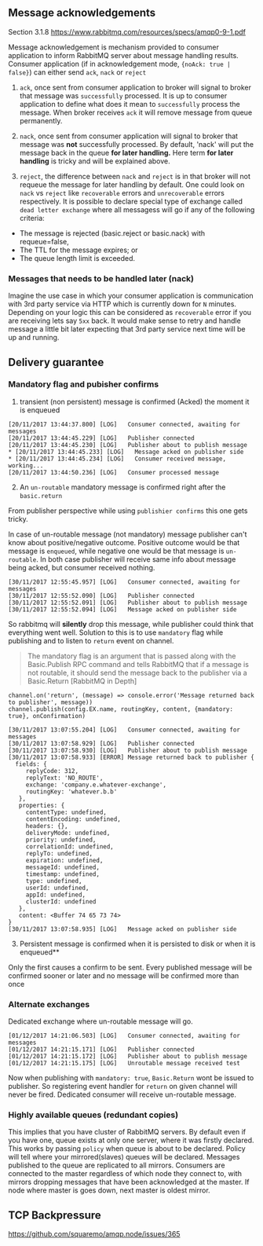 ## Message acknowledgements
Section 3.1.8 https://www.rabbitmq.com/resources/specs/amqp0-9-1.pdf

Message acknowledgement is mechanism provided to consumer application to inform RabbitMQ server about message handling results.
Consumer application (if in acknowledgement mode, `{noAck: true | false}`) can either send `ack`, `nack` or `reject`

1. `ack`, once sent from consumer application to broker will signal to broker that message was `successfully` processed.
It is up to consumer application to define what does it mean to `successfully` process the message. When broker
receives `ack` it will remove message from queue permanently.

2. `nack`, once sent from consumer application will signal to broker that message was **not** successfully processed.
By default, 'nack' will put the message back in the queue **for later handling.** Here term **for later handling** is tricky
and will be explained above.

3. `reject`, the difference between `nack` and `reject` is in that broker will not requeue the message for later handling by default.
One could look on `nack` vs `reject` like `recoverable` errors and `unrecoverable` errors respectively. It is possible to declare
special type of exchange called `dead letter exchange` where all messagess will go if any of the following criteria:

- The message is rejected (basic.reject or basic.nack) with requeue=false,
- The TTL for the message expires; or
- The queue length limit is exceeded.

### Messages that needs to be handled later (nack)
Imagine the use case in which your consumer application is communication with 3rd party service via HTTP which is currently down for `N` minutes. Depending on your logic this can be considered as `recoverable` error if you are receiving lets say `5xx` back. It would make sense to retry and handle message a little bit later expecting that 3rd party service next time will be up and running.

## Delivery guarantee

### Mandatory flag and pubisher confirms
1. transient (non persistent) message is confirmed (Acked) the moment it is enqueued</span>
```
[20/11/2017 13:44:37.800] [LOG]   Consumer connected, awaiting for messages
[20/11/2017 13:44:45.229] [LOG]   Publisher connected
[20/11/2017 13:44:45.230] [LOG]   Publisher about to publish message
* [20/11/2017 13:44:45.233] [LOG]   Message acked on publisher side
* [20/11/2017 13:44:45.234] [LOG]   Consumer received message, working...
[20/11/2017 13:44:50.236] [LOG]   Consumer processed message
```
2. An `un-routable` mandatory message is confirmed right after the `basic.return`

From publisher perspective while using `publishier confirms` this one gets tricky.

In case of un-routable message (not mandatory) message publisher can't know about positive/negative outcome.
Positive outcome would be that message is `enqueued`, while negative one would be that message is `un-routable`.
In both case publisher will receive same info about message being acked, but consumer received nothing.
```
[30/11/2017 12:55:45.957] [LOG]   Consumer connected, awaiting for messages
[30/11/2017 12:55:52.090] [LOG]   Publisher connected
[30/11/2017 12:55:52.091] [LOG]   Publisher about to publish message
[30/11/2017 12:55:52.094] [LOG]   Message acked on publisher side
```

So rabbitmq will **silently** drop this message, while publisher could think that everything went well.
Solution to this is to use `mandatory` flag while publishing and to listen to `return` event on channel.
> The mandatory flag is an argument that is passed along with the Basic.Publish RPC command and tells RabbitMQ that if a message is not routable, it should send the message back to the publisher via a Basic.Return [RabbitMQ in Depth]
```
channel.on('return', (message) => console.error('Message returned back to publisher', message))
channel.publish(config.EX.name, routingKey, content, {mandatory: true}, onConfirmation)
```

```
[30/11/2017 13:07:55.204] [LOG]   Consumer connected, awaiting for messages
[30/11/2017 13:07:58.929] [LOG]   Publisher connected
[30/11/2017 13:07:58.930] [LOG]   Publisher about to publish message
[30/11/2017 13:07:58.933] [ERROR] Message returned back to publisher {
  fields: {
     replyCode: 312,
     replyText: 'NO_ROUTE',
     exchange: 'company.e.whatever-exchange',
     routingKey: 'whatever.b.b'
   },
   properties: {
     contentType: undefined,
     contentEncoding: undefined,
     headers: {},
     deliveryMode: undefined,
     priority: undefined,
     correlationId: undefined,
     replyTo: undefined,
     expiration: undefined,
     messageId: undefined,
     timestamp: undefined,
     type: undefined,
     userId: undefined,
     appId: undefined,
     clusterId: undefined
   },
   content: <Buffer 74 65 73 74>
}
[30/11/2017 13:07:58.935] [LOG]   Message acked on publisher side
```

3. Persistent message is confirmed when it is persisted to disk or when it is enqueued**

Only the first causes a confirm to be sent. Every published message will be confirmed sooner or later and no message will be confirmed more than once

### Alternate exchanges
Dedicated exchange where un-routable message will go.

```
[01/12/2017 14:21:06.503] [LOG]   Consumer connected, awaiting for messages
[01/12/2017 14:21:15.171] [LOG]   Publisher connected
[01/12/2017 14:21:15.172] [LOG]   Publisher about to publish message
[01/12/2017 14:21:15.175] [LOG]   Unroutable message received test
```

Now when publishing with `mandatory: true`, `Basic.Return` wont be issued to publisher. So registering event handler for `return` on given channel will never be fired. Dedicated consumer will receive un-routable message.

### Highly available queues (redundant copies)
This implies that you have cluster of RabbitMQ servers. By default even if you have one, queue exists at only one server, where it was firstly declared. This works by passing `policy` when queue is about to be declared. Policy will tell where your mirrored(slaves) queues
will be declared. Messages published to the queue are replicated to all mirrors. Consumers are connected to the master regardless of which node they connect to, with mirrors dropping messages that have been acknowledged at the master. If node where master is goes down, next master is oldest mirror.

## TCP Backpressure
https://github.com/squaremo/amqp.node/issues/365
